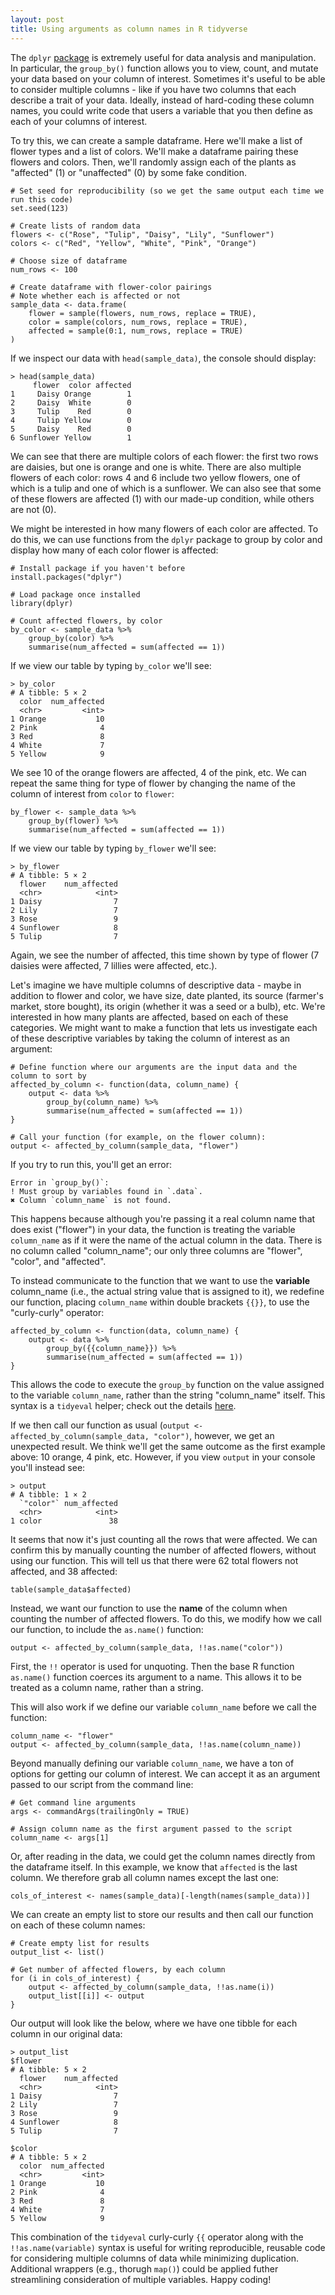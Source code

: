 ```yaml
---
layout: post
title: Using arguments as column names in R tidyverse
---
```


The `dplyr` [package](https://dplyr.tidyverse.org/) is extremely useful for data analysis and manipulation. In particular, the `group_by()` function allows you to view, count, and mutate your data based on your column of interest. Sometimes it's useful to be able to consider multiple columns - like if you have two columns that each describe a trait of your data. Ideally, instead of hard-coding these column names, you could write code that users a variable that you then define as each of your columns of interest. 

To try this, we can create a sample dataframe. Here we'll make a list of flower types and a list of colors. We'll make a dataframe pairing these flowers and colors. Then, we'll randomly assign each of the plants as "affected" (1) or "unaffected" (0) by some fake condition. 
```
# Set seed for reproducibility (so we get the same output each time we run this code)
set.seed(123)

# Create lists of random data
flowers <- c("Rose", "Tulip", "Daisy", "Lily", "Sunflower")
colors <- c("Red", "Yellow", "White", "Pink", "Orange")

# Choose size of dataframe 
num_rows <- 100  

# Create dataframe with flower-color pairings 
# Note whether each is affected or not 
sample_data <- data.frame(
    flower = sample(flowers, num_rows, replace = TRUE),
    color = sample(colors, num_rows, replace = TRUE),
    affected = sample(0:1, num_rows, replace = TRUE)
)
```

If we inspect our data with `head(sample_data)`, the console should display:
```
> head(sample_data)
     flower  color affected
1     Daisy Orange        1
2     Daisy  White        0
3     Tulip    Red        0
4     Tulip Yellow        0
5     Daisy    Red        0
6 Sunflower Yellow        1
```

We can see that there are multiple colors of each flower: the first two rows are daisies, but one is orange and one is white. There are also multiple flowers of each color: rows 4 and 6 include two yellow flowers, one of which is a tulip and one of which is a sunflower. We can also see that some of these flowers are affected (1) with our made-up condition, while others are not (0). 

We might be interested in how many flowers of each color are affected. To do this, we can use functions from the `dplyr` package to group by color and display how many of each color flower is affected: 
```
# Install package if you haven't before
install.packages("dplyr")

# Load package once installed
library(dplyr)

# Count affected flowers, by color 
by_color <- sample_data %>%
    group_by(color) %>%
    summarise(num_affected = sum(affected == 1))
```
If we view our table by typing `by_color` we'll see: 
```
> by_color
# A tibble: 5 × 2
  color  num_affected
  <chr>         <int>
1 Orange           10
2 Pink              4
3 Red               8
4 White             7
5 Yellow            9
```

We see 10 of the orange flowers are affected, 4 of the pink, etc. We can repeat the same thing for type of flower by changing the name of the column of interest from `color` to `flower`:

```
by_flower <- sample_data %>%
    group_by(flower) %>%
    summarise(num_affected = sum(affected == 1))
```
If we view our table by typing `by_flower` we'll see: 
```
> by_flower
# A tibble: 5 × 2
  flower    num_affected
  <chr>            <int>
1 Daisy                7
2 Lily                 7
3 Rose                 9
4 Sunflower            8
5 Tulip                7
```
Again, we see the number of affected, this time shown by type of flower (7 daisies were affected, 7 lillies were affected, etc.). 

Let's imagine we have multiple columns of descriptive data - maybe in addition to flower and color, we have size, date planted, its source (farmer's market, store bought), its origin (whether it was a seed or a bulb), etc. We're interested in how many plants are affected, based on each of these categories. We might want to make a function that lets us investigate each of these descriptive variables by taking the column of interest as an argument: 

```
# Define function where our arguments are the input data and the column to sort by 
affected_by_column <- function(data, column_name) {
    output <- data %>% 
        group_by(column_name) %>%
        summarise(num_affected = sum(affected == 1))
}

# Call your function (for example, on the flower column):
output <- affected_by_column(sample_data, "flower")
```

If you try to run this, you'll get an error: 
```
Error in `group_by()`:
! Must group by variables found in `.data`.
✖ Column `column_name` is not found.
```

This happens because although you're passing it a real column name that does exist ("flower") in your data, the function is treating the variable `column_name` as if it were the name of the actual column in the data. There is no column called "column_name"; our only three columns are "flower", "color", and "affected".

To instead communicate to the function that we want to use the **variable** column_name (i.e., the actual string value that is assigned to it), we redefine our function, placing `column_name` within double brackets `{{}}`, to use the "curly-curly" operator: 
```
affected_by_column <- function(data, column_name) {
    output <- data %>% 
        group_by({{column_name}}) %>%
        summarise(num_affected = sum(affected == 1))
}
```
This allows the code to execute the `group_by` function on the value assigned to the variable `column_name`, rather than the string "column_name" itself. This syntax is a `tidyeval` helper; check out the details [here](https://ggplot2.tidyverse.org/reference/tidyeval.html#:~:text=The%20curly%2Dcurly%20operator%20%7B%7B,..%20in%20the%20normal%20way.).

If we then call our function as usual (`output <- affected_by_column(sample_data, "color")`, however, we get an unexpected result. We think we'll get the same outcome as the first example above: 10 orange, 4 pink, etc. However, if you view `output` in your console you'll instead see: 
```
> output
# A tibble: 1 × 2
  `"color"` num_affected
  <chr>            <int>
1 color               38
```

It seems that now it's just counting all the rows that were affected. We can confirm this by manually counting the number of affected flowers, without using our function. This will tell us that there were 62 total flowers not affected, and 38 affected:  
```
table(sample_data$affected)
```

Instead, we want our function to use the **name** of the column when counting the number of affected flowers. To do this, we modify how we call our function, to include the `as.name()` function: 
```
output <- affected_by_column(sample_data, !!as.name("color"))
```
First, the `!!` operator is used for unquoting. Then the base R function `as.name()` function coerces its argument to a name. This allows it to be treated as a column name, rather than a string. 

This will also work if we define our variable `column_name` before we call the function: 
```
column_name <- "flower"
output <- affected_by_column(sample_data, !!as.name(column_name))
```

Beyond manually defining our variable `column_name`, we have a ton of options for getting our column of interest. We can accept it as an argument passed to our script from the command line: 
```
# Get command line arguments
args <- commandArgs(trailingOnly = TRUE)

# Assign column name as the first argument passed to the script
column_name <- args[1]
```

Or, after reading in the data, we could get the column names directly from the dataframe itself. In this example, we know that `affected` is the last column. We therefore grab all column names except the last one: 
```
cols_of_interest <- names(sample_data)[-length(names(sample_data))]
```
We can create an empty list to store our results and then call our function on each of these column names: 
```
# Create empty list for results 
output_list <- list()

# Get number of affected flowers, by each column  
for (i in cols_of_interest) {
    output <- affected_by_column(sample_data, !!as.name(i))
    output_list[[i]] <- output
}
```
Our output will look like the below, where we have one tibble for each column in our original data: 
```
> output_list
$flower
# A tibble: 5 × 2
  flower    num_affected
  <chr>            <int>
1 Daisy                7
2 Lily                 7
3 Rose                 9
4 Sunflower            8
5 Tulip                7

$color
# A tibble: 5 × 2
  color  num_affected
  <chr>         <int>
1 Orange           10
2 Pink              4
3 Red               8
4 White             7
5 Yellow            9
```

This combination of the `tidyeval` curly-curly `{{` operator along with the `!!as.name(variable)` syntax is useful for writing reproducible, reusable code for considering multiple columns of data while minimizing duplication. Additional wrappers (e.g., thorugh `map()`) could be applied futher streamlining consideration of multiple variables. Happy coding! 


